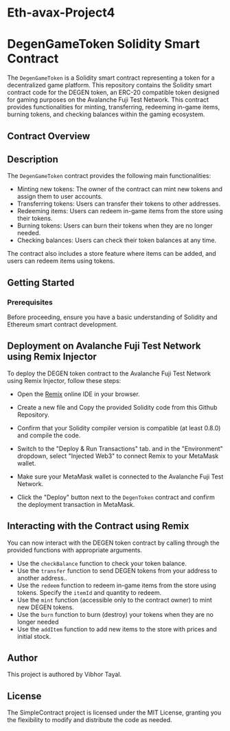 # Eth-avax-Project4
# DegenGameToken Solidity Smart Contract

The `DegenGameToken` is a Solidity smart contract representing a token for a decentralized game platform. This repository contains the Solidity smart contract code for the DEGEN token, an ERC-20 compatible token designed for gaming purposes on the Avalanche Fuji Test Network. This contract provides functionalities for minting, transferring, redeeming in-game items, burning tokens, and checking balances within the gaming ecosystem.

## Contract Overview


## Description

The `DegenGameToken` contract provides the following main functionalities:

- Minting new tokens: The owner of the contract can mint new tokens and assign them to user accounts.
- Transferring tokens: Users can transfer their tokens to other addresses.
- Redeeming items: Users can redeem in-game items from the store using their tokens.
- Burning tokens: Users can burn their tokens when they are no longer needed.
- Checking balances: Users can check their token balances at any time.

The contract also includes a store feature where items can be added, and users can redeem items using tokens.


## Getting Started

### Prerequisites

Before proceeding, ensure you have a basic understanding of Solidity and Ethereum smart contract development.


## Deployment on Avalanche Fuji Test Network using Remix Injector

To deploy the DEGEN token contract to the Avalanche Fuji Test Network using Remix Injector, follow these steps:

* Open the [Remix](https://remix.ethereum.org/) online IDE in your browser.

* Create a new file and Copy the provided Solidity code from this Github Repository.

* Confirm that your Solidity compiler version is compatible (at least 0.8.0) and compile the code.

* Switch to the "Deploy & Run Transactions" tab. and in the "Environment" dropdown, select "Injected Web3" to connect Remix to your MetaMask wallet.

* Make sure your MetaMask wallet is connected to the Avalanche Fuji Test Network.

* Click the "Deploy" button next to the `DegenToken` contract and confirm the deployment transaction in MetaMask.


## Interacting with the Contract using Remix

 You can now interact with the DEGEN token contract by calling through the provided functions with appropriate arguments.

   * Use the `checkBalance` function to check your token balance.
   * Use the `transfer` function to send DEGEN tokens from your address to another address..
   * Use the `redeem` function to redeem in-game items from the store using tokens. Specify the `itemId` and quantity to redeem.
   * Use the `mint` function (accessible only to the contract owner) to mint new DEGEN tokens.
   * Use the `burn` function to burn (destroy) your tokens when they are no longer needed
   * Use the `addItem` function to add new items to the store with prices and initial stock.


## Author

This project is authored by Vibhor Tayal.


## License

The SimpleContract project is licensed under the MIT License, granting you the flexibility to modify and distribute the code as needed.
